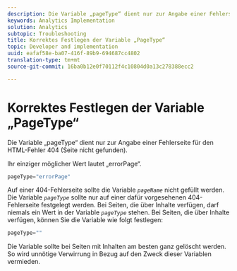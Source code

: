 ```yaml
---
description: Die Variable „pageType“ dient nur zur Angabe einer Fehlerseite für den HTML-Fehler 404 (Seite nicht gefunden).
keywords: Analytics Implementation
solution: Analytics
subtopic: Troubleshooting
title: Korrektes Festlegen der Variable „PageType“
topic: Developer and implementation
uuid: eafaf58e-ba07-416f-89b9-694687cc4802
translation-type: tm+mt
source-git-commit: 16ba0b12e0f70112f4c10804d0a13c278388ecc2

---
```



# Korrektes Festlegen der Variable „PageType“

Die Variable „pageType“ dient nur zur Angabe einer Fehlerseite für den HTML-Fehler 404 (Seite nicht gefunden).

Ihr einziger möglicher Wert lautet „errorPage“.

```js
pageType="errorPage"
```

Auf einer 404-Fehlerseite sollte die Variable *`pageName`* nicht gefüllt werden. Die Variable *`pageType`* sollte nur auf einer dafür vorgesehenen 404-Fehlerseite festgelegt werden. Bei Seiten, die über Inhalte verfügen, darf niemals ein Wert in der Variable *`pageType`* stehen. Bei Seiten, die über Inhalte verfügen, können Sie die Variable wie folgt festlegen:

```js
pageType=""
```

Die Variable sollte bei Seiten mit Inhalten am besten ganz gelöscht werden. So wird unnötige Verwirrung in Bezug auf den Zweck dieser Variablen vermieden.
